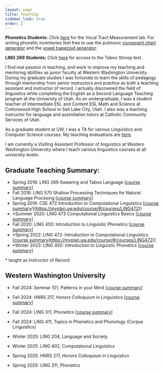 ```yaml
---
layout: page
title: Teaching
sidebar_link: true
order: 2
---
```


**Phonetics Students:** Click [here](teaching/vtl/index.html) for the Vocal Tract Measurement lab. For writing phonetic inventories feel free to use the pulmonic [consonant chart generator](teaching/consonant_chart.html) and the [vowel trapezoid generator](vowel_chart.html).

**LING 269 Students:**  Click [here](teaching/stroop.html) for access to the Taboo Stroop test.

<!--Teaching is my first love, and I came to linguistics through the English as a Second Language (ESL) Teaching program at the University of Utah.-->I find real passion in teaching, and work to improve my teaching and mentoring abilities as junior faculty at Western Washington University.  During my graduate studies I was fortunate to learn the skills of pedagogy through mentorship from senior instructors and practice as both a teaching assistant and instructor of record. I actually discovered the field of linguistics while completing the English as a Second Language Teaching program at the University of Utah.  As an undergraduate, I was a student teacher of Intermediate ESL and Content ESL Math and Science at Cottonwood High School in Salt Lake City, Utah.  I also was a teaching instructor for language and assimilation tutors at Catholic Community Services of Utah.

As a graduate student at UW, I was a TA for various Linguistics and Computer Science courses.  My teaching evaluations are [here](docs/teaching_evals.pdf).  <!--I also have <a href=docs/teaching_goals.html>ongoing goals for improving student outcomes</a>.-->

I am currently a Visiting Assistant Professor of linguistics at Western Washington University where I teach various linguistics courses at all university levels.

## Graduate Teaching Summary:

- Spring 2018:  LING 269 Swearing and Taboo Language \[[course summary](https://myplan.uw.edu/course/#/courses/LING269)\]
- Fall 2018:  LING 570 Shallow Processing Techniques for Natural Language Procesing \[[course summary](https://myplan.uw.edu/course/#/courses/LING570)\]
- Spring 2019:  CSE 472 Introduction to Computational Linguistics \[[course summary](http://courses.washington.edu/ling472)/](https://myplan.uw.edu/course/#/courses/LING472))
- \*Summer 2020:  LING 473 Computational Linguistics Basics \[[course summary](https://myplan.uw.edu/course/#/courses/LING473)\]
- Fall 2020:  LING 450:  Introduction to Linguistic Phonetics \[[course summary](https://myplan.uw.edu/course/#/courses/LING450)\]
- \*Spring 2022: LING 472: Introduction to Computational Linguistics \[[course summary](http://courses.washington.edu/ling472)(https://myplan.uw.edu/course/#/courses/LING472)\]
- \*Winter 2023:  LING 450:  Introduction to Linguistic Phonetics \[[course summary](https://myplan.uw.edu/course/#/courses/LING450)\]
  
\* taught as Instructor of Record

## Western Washington University

- Fall 2024: Seminar 101, Patterns in your Mind \[[course summary](https://firstyear.wwu.edu/fig-21-patterns-your-mind)\]
- Fall 2024: HNRS 217, Honors Colloquium in Linguistics \[[course summary](https://honors.wwu.edu/lower-division-colloquia)\]
- Fall 2024: LING 311, Phonetics \[[course summary](https://catalog.wwu.edu/preview_course_nopop.php?catoid=21&coid=149084)\]
- Fall 2024: LING 411, Topics in Phonetics and Phonology (Corpus Linguistics)

- Winter 2025: LING 204, Language and Society
- Winter 2025: LING 402, Computational Linguistics

- Spring 2025: HNRS 217, Honors Colloquium in Linguistics
- Spring 2025: LING 311, Phonetics
